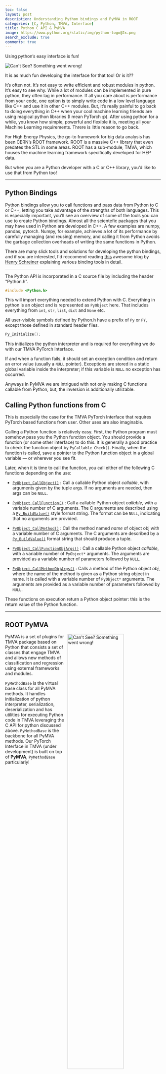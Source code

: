 ```yaml
---
toc: false
layout: post
description: Understanding Python bindings and PyMVA in ROOT
categories: [C, Python, TMVA, Interface]
title: Python C API & PyMVA
image: https://www.python.org/static/img/python-logo@2x.png
search_exclude: true
comments: true
---
```


Using python’s easy interface is fun!

<img alt="Can't See? Something went wrong!" src="{{site.baseurl}}/images/python_flying.jpg">


It is as much fun developing the interface for that too! Or is it??

It’s often not. It’s not easy to write efficient and robust modules in python. It’s easy to see why. While a lot of modules can be implemented in pure python, they often lag in performance. If all you care about is performance from your code, one option is to simply write code in a low level language like C++ and use it in other C++ modules. But, it’s really painful to go back to doing everything in C++ when your cool machine learning friends are using magical python libraries (I mean PyTorch :p). After using python for a while, you know how simple, powerful and flexible it is, meeting all your Machine Learning requirements. Threre is little reason to go back.

For High Energy Physics, the go-to framework for big data analysis has been CERN’s ROOT framework. ROOT is a massive C++ library that even predates the STL in some areas. ROOT has a sub-module, TMVA, which houses the machine learning framework specifically developed for HEP data.  

But when you are a Python developer with a C or C++ library, you’d like to use that from Python too!

<hr/>


## Python Bindings

Python bindings allow you to call functions and pass data from Python to C or C++, letting you take advantage of the strengths of both languages. This is especially important, you’ll see an overview of some of the tools you can use to create Python bindings. Almost all the scientefic packages that you may have used in Python are developed in C++. A few examples are numpy, pandas, pytorch. Numpy, for example, achieves a lot of its performance by carefully managing (and reusing) memory, and calling it from Python avoids the garbage collection overheads of writing the same functions in Python.

There are many slick tools and solutions for developing the python bindings, and if you are interested, I'd reccomend reading [this](https://iscinumpy.gitlab.io/post/tools-to-bind-to-python/) awesome blog by [Henry Schreiner](https://iscinumpy.gitlab.io/page/about/) explaining various binding tools in detail. 

<hr/>

The Python API is incorporated in a C source file by including the header "Python.h".

```C++
#include <Python.h>
```

This will import everything needed to extend Python with C. Everything in python is an object and is represented as `PyObject` here. That includes everything from `int`, `str`, `list`, `dict` and `None` etc.

All user-visible symbols defined by Python.h have a prefix of `Py` or `PY`, except those defined in standard header files.

```C++
Py_Initialize();
```
This initializes the python interpreter and is required for everything we do with our TMVA PyTorch Interface.

If and when a function fails, it should set an exception condition and return an error value (usually a `NULL` pointer). Exceptions are stored in a static global variable inside the interpreter; if this variable is `NULL` no exception has occurred.

Anyways in PyMVA we are intrigued with not only making C functions callable from Python, but, the inversion is additionally utilizable. 

## Calling Python functions from C

This is especially the case for the TMVA PyTorch Interface that requires PyTorch based functions from user. Other uses are also imaginable.

Calling a Python function is relatively easy. First, the Python program must somehow pass you the Python function object. You should provide a function (or some other interface) to do this. It is generally a good practice to check the function object by `PyCallable_Check()`. Finally, when the function is called, save a pointer to the Python function object in a global variable — or wherever you see fit.

Later, when it is time to call the function, you call either of the following C functions depending on the use:

* [`PyObject_CallObject()`](https://docs.python.org/3/c-api/object.html#c.PyObject_CallObject) : Call a callable Python object *callable*, with arguments given by the tuple args. If no arguments are needed, then args can be `NULL`.

* [`PyObject_CallFunction()`](https://docs.python.org/3/c-api/object.html#c.PyObject_CallFunction) : Call a callable Python object *callable*, with a variable number of C arguments. The C arguments are described using a [`Py_BuildValue()`](https://docs.python.org/3/c-api/arg.html#c.Py_BuildValue) style format string. The format can be `NULL`, indicating that no arguments are provided.

* [`PyObject_CallMethod()`](https://docs.python.org/3/c-api/object.html#c.PyObject_CallMethod) : Call the method named *name* of object obj with a variable number of C arguments. The C arguments are described by a [`Py_BuildValue()`](https://docs.python.org/3/c-api/arg.html#c.Py_BuildValue) format string that should produce a tuple.

* [`PyObject_CallFunctionObjArgs()`](https://docs.python.org/3/c-api/object.html#c.PyObject_CallFunctionObjArgs) : Call a callable Python object *callable*, with a variable number of `PyObject*` arguments. The arguments are provided as a variable number of parameters followed by `NULL`.

* [`PyObject_CallMethodObjArgs()`](https://docs.python.org/3/c-api/object.html#c.PyObject_CallMethodObjArgs) : Calls a method of the Python object *obj*, where the name of the method is given as a Python string object in name. It is called with a variable number of `PyObject*` arguments. The arguments are provided as a variable number of parameters followed by `NULL`.

These functions on execution return a Python object pointer: this is the return value of the Python function. 

<hr/>

## ROOT PyMVA

<img alt="Can't See? Something went wrong!" src="{{site.baseurl}}/images/PyMVA_Data_Flow.png" align="right" width="60%"/>

PyMVA is a set of plugins for TMVA package based on Python that consists a set of classes that engage TMVA and allows new methods of classification and regression using external frameworks and modules.


`PyMethodBase` is the virtual base class for all PyMVA methods. It handles initialization of python interpreter, serialization, deserialization and has utilities for executing Python code in TMVA leveraging the C API for python discussed above.
`PyMethodBase` is the backbone for all PyMVA methods. Our PyTorch Interface in TMVA (under development) is built on top of **PyMVA**, `PyMethodBase` particularly!